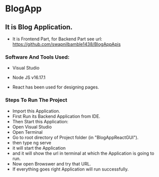 # BlogApp
## It is Blog Application. 
- It is Frontend Part, for Backend Part see url: https://github.com/swapnilbamble1438/BlogAppApis


### Software And Tools Used:
- Visual Studio
- Node JS v16.17.1

- React has been used for designing pages.

### Steps To Run The Project
- Import this Application.
- First Run its Backend Application from IDE.
- Then Start this Application:
- Open Visual Studio
- Open Terminal
- Go to root directory of Project folder (in "BlogAppReactGUI").
- then type ng serve
- it will start the Application
- and it will show the url in terminal at which the Application is going to run.
- Now open Browswer and try that URL.
- If everything goes right Application will run successfully.
